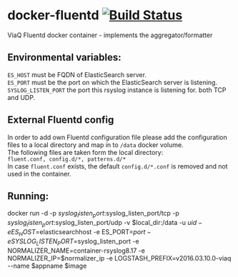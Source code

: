 # docker-fluentd [![Build Status](https://travis-ci.org/ViaQ/docker-fluentd.svg?branch=master)](https://travis-ci.org/ViaQ/docker-fluentd)
ViaQ Fluentd docker container - implements the aggregator/formatter

## Environmental variables:
`ES_HOST` must be FQDN of ElasticSearch server.  
`ES_PORT` must be the port on which the ElasticSearch server is listening.  
`SYSLOG_LISTEN_PORT` the port this rsyslog instance is listening for. both TCP and UDP.  

## External Fluentd config
In order to add own Fluentd configuration file please add the configuration files to a local directory and map in to `/data` docker volume.  
The following files are taken form the local directory:  
`fluent.conf, config.d/*, patterns.d/*`  
In case `fluent.conf` exists, the default `config.d/*.conf` is removed and not used in the container.

## Running:
docker run -d -p $syslog_listen_port:$syslog_listen_port/tcp -p $syslog_listen_port:$syslog_listen_port/udp -v $local_dir:/data -u $uid -e ES_HOST=$elasticsearchhost -e ES_PORT=$port -e SYSLOG_LISTEN_PORT=$syslog_listen_port -e NORMALIZER_NAME=container-rsyslog8.17 -e NORMALIZER_IP=$normalizer_ip -e LOGSTASH_PREFIX=v2016.03.10.0-viaq --name $appname $image

